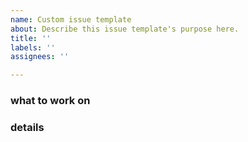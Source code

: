 ```yaml
---
name: Custom issue template
about: Describe this issue template's purpose here.
title: ''
labels: ''
assignees: ''

---
```


### what to work on

### details
